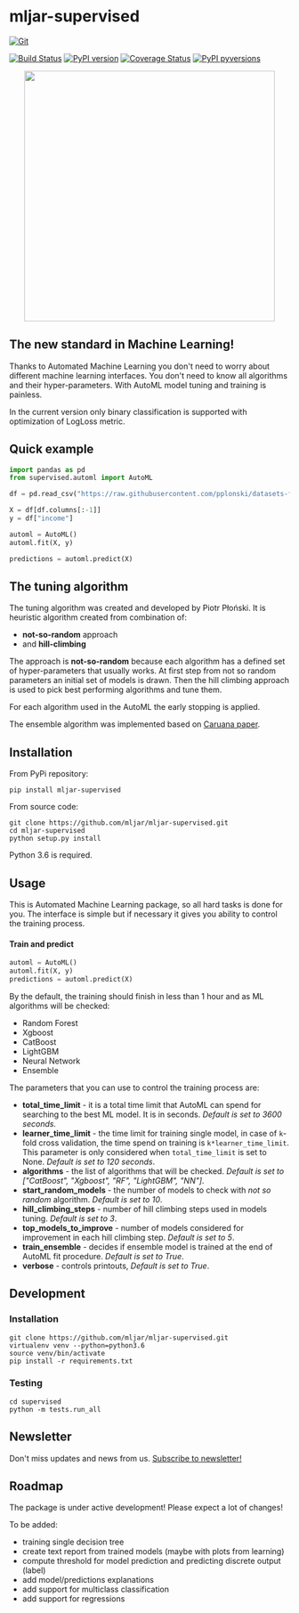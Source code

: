 # mljar-supervised

[![Git](https://app.soluble.cloud/api/v1/public/badges/08bad296-6db7-44b2-a788-856fb408f5ff.svg?orgId=451115019187)](https://app.soluble.cloud/repos/details/github.com/michaelneale/mljar-supervised?orgId=451115019187)  

[![Build Status](https://travis-ci.org/mljar/mljar-supervised.svg?branch=master)](https://travis-ci.org/mljar/mljar-supervised)
[![PyPI version](https://badge.fury.io/py/mljar-supervised.svg)](https://badge.fury.io/py/mljar-supervised)
[![Coverage Status](https://coveralls.io/repos/github/mljar/mljar-supervised/badge.svg?branch=master)](https://coveralls.io/github/mljar/mljar-supervised?branch=master)
[![PyPI pyversions](https://img.shields.io/pypi/pyversions/mljar-supervised.svg)](https://pypi.python.org/pypi/mljar-supervised/)

<p align="center">
<img src="https://raw.githubusercontent.com/mljar/mljar-supervised/master/images/mljar-logo.png" width=450 />
</p>

## The new standard in Machine Learning!

Thanks to Automated Machine Learning you don't need to worry about different machine learning interfaces. You don't need to know all algorithms and their hyper-parameters. With AutoML model tuning and training is painless.

In the current version only binary classification is supported with optimization of LogLoss metric.

## Quick example

```python
import pandas as pd
from supervised.automl import AutoML

df = pd.read_csv("https://raw.githubusercontent.com/pplonski/datasets-for-start/master/adult/data.csv", skipinitialspace=True)

X = df[df.columns[:-1]]
y = df["income"]

automl = AutoML()
automl.fit(X, y)

predictions = automl.predict(X)
```

## The tuning algorithm

The tuning algorithm was created and developed by Piotr Płoński. It is heuristic algorithm created from combination of:

- **not-so-random** approach
- and **hill-climbing**

The approach is **not-so-random** because each algorithm has a defined set of hyper-parameters that usually works. At first step from not so random parameters an initial set of models is drawn. Then the hill climbing approach is used to pick best performing algorithms and tune them.

For each algorithm used in the AutoML the early stopping is applied.

The ensemble algorithm was implemented based on [Caruana paper](http://www.cs.cornell.edu/~alexn/papers/shotgun.icml04.revised.rev2.pdf).

## Installation

From PyPi repository:

```
pip install mljar-supervised
```

From source code:

```
git clone https://github.com/mljar/mljar-supervised.git
cd mljar-supervised
python setup.py install
```

Python 3.6 is required.

## Usage

This is Automated Machine Learning package, so all hard tasks is done for you. The interface is simple but if necessary it gives you ability to control the training process.

#### Train and predict

```python
automl = AutoML()
automl.fit(X, y)
predictions = automl.predict(X)
```

By the default, the training should finish in less than 1 hour and as ML algorithms will be checked:

- Random Forest
- Xgboost
- CatBoost
- LightGBM
- Neural Network
- Ensemble

The parameters that you can use to control the training process are:

- **total_time_limit** - it is a total time limit that AutoML can spend for searching to the best ML model. It is in seconds. _Default is set to 3600 seconds._
- **learner_time_limit** - the time limit for training single model, in case of `k`-fold cross validation, the time spend on training is `k*learner_time_limit`. This parameter is only considered when `total_time_limit` is set to None. _Default is set to 120 seconds_.
- **algorithms** - the list of algorithms that will be checked. _Default is set to ["CatBoost", "Xgboost", "RF", "LightGBM", "NN"]_.
- **start_random_models** - the number of models to check with _not so random_ algorithm. _Default is set to 10_.
- **hill_climbing_steps** - number of hill climbing steps used in models tuning. _Default is set to 3_.
- **top_models_to_improve** - number of models considered for improvement in each hill climbing step. _Default is set to 5_.
- **train_ensemble** - decides if ensemble model is trained at the end of AutoML fit procedure. _Default is set to True_.
- **verbose** - controls printouts, _Default is set to True_.

## Development

### Installation

```
git clone https://github.com/mljar/mljar-supervised.git
virtualenv venv --python=python3.6
source venv/bin/activate
pip install -r requirements.txt
```

### Testing

```
cd supervised
python -m tests.run_all
```

## Newsletter

Don't miss updates and news from us.
[Subscribe to newsletter!](https://tinyletter.com/mljar)

## Roadmap

The package is under active development! Please expect a lot of changes!

To be added:
- training single decision tree
- create text report from trained models (maybe with plots from learning)
- compute threshold for model prediction and predicting discrete output (label)
- add model/predictions explanations
- add support for multiclass classification
- add support for regressions
